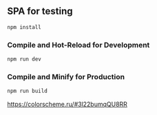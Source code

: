 ## SPA for testing

```sh
npm install
```

### Compile and Hot-Reload for Development

```sh
npm run dev
```

### Compile and Minify for Production

```sh
npm run build
```

https://colorscheme.ru/#3l22bumqQU8RR
